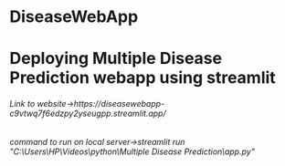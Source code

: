 # DiseaseWebApp
<h1>Deploying Multiple Disease Prediction webapp using streamlit </h1>
<h6> Link to website->https://diseasewebapp-c9vtwq7f6edzpy2yseugpp.streamlit.app/
<h6>command to run on local server->streamlit run "C:\Users\HP\Videos\python\Multiple Disease Prediction\app.py"</h6>
